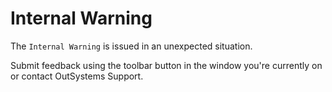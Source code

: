 # Internal Warning

The `Internal Warning` is issued in an unexpected situation.

Submit feedback using the toolbar button in the window you're currently on or contact OutSystems Support.

